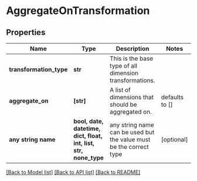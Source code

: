# AggregateOnTransformation


## Properties
Name | Type | Description | Notes
------------ | ------------- | ------------- | -------------
**transformation_type** | **str** | This is the base type of all dimension transformations. | 
**aggregate_on** | **[str]** | A list of dimensions that should be aggregated on. | defaults to []
**any string name** | **bool, date, datetime, dict, float, int, list, str, none_type** | any string name can be used but the value must be the correct type | [optional]

[[Back to Model list]](../README.md#documentation-for-models) [[Back to API list]](../README.md#documentation-for-api-endpoints) [[Back to README]](../README.md)


